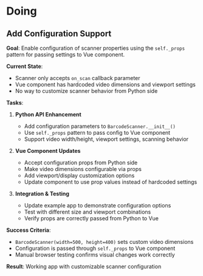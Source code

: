 # Doing

## Add Configuration Support

**Goal**: Enable configuration of scanner properties using the `self._props` pattern for passing settings to Vue component.

**Current State**: 
- Scanner only accepts `on_scan` callback parameter
- Vue component has hardcoded video dimensions and viewport settings
- No way to customize scanner behavior from Python side

**Tasks**:
1. **Python API Enhancement**
   - Add configuration parameters to `BarcodeScanner.__init__()` 
   - Use `self._props` pattern to pass config to Vue component
   - Support video width/height, viewport settings, scanning behavior

2. **Vue Component Updates**
   - Accept configuration props from Python side
   - Make video dimensions configurable via props
   - Add viewport/display customization options
   - Update component to use prop values instead of hardcoded settings

3. **Integration & Testing**
   - Update example app to demonstrate configuration options
   - Test with different size and viewport combinations
   - Verify props are correctly passed from Python to Vue

**Success Criteria**:
- `BarcodeScanner(width=500, height=400)` sets custom video dimensions
- Configuration is passed through `self._props` to Vue component
- Manual browser testing confirms visual changes work correctly

**Result**: Working app with customizable scanner configuration
